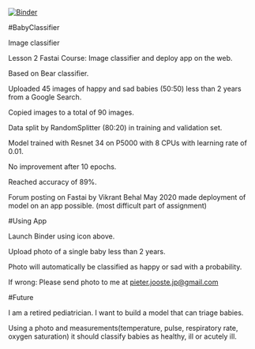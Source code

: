 [![Binder](https://mybinder.org/badge_logo.svg)](https://mybinder.org/v2/gh/pieterjooste/BabyMoodClassifier.git/master?urlpath=%2Fvoila%2Frender%2FBabyClassifier_v1.ipynb)

#BabyClassifier

Image classifier

Lesson 2 Fastai Course: Image classifier and deploy app on the web.

Based on Bear classifier.

Uploaded 45 images of happy and sad babies (50:50) less than 2 years from a Google Search.

Copied images to a total of 90 images.

Data split by RandomSplitter (80:20) in training and validation set.

Model trained with Resnet 34 on P5000 with 8 CPUs with learning rate of 0.01.

No improvement after 10 epochs.

Reached accuracy of 89%.

Forum posting on Fastai by Vikrant Behal May 2020 made deployment of model on an app possible. (most difficult part of assignment)

#Using App

Launch Binder using icon above.

Upload photo of a single baby less than 2 years.

Photo will automatically be classified as happy or sad with a probability.

If wrong: Please send photo to me at pieter.jooste.jp@gmail.com

#Future

I am a retired pediatrician. I want to build a model that can triage babies.

Using a photo and measurements(temperature, pulse, respiratory rate, oxygen saturation) it should classify babies as healthy, ill or acutely ill.
